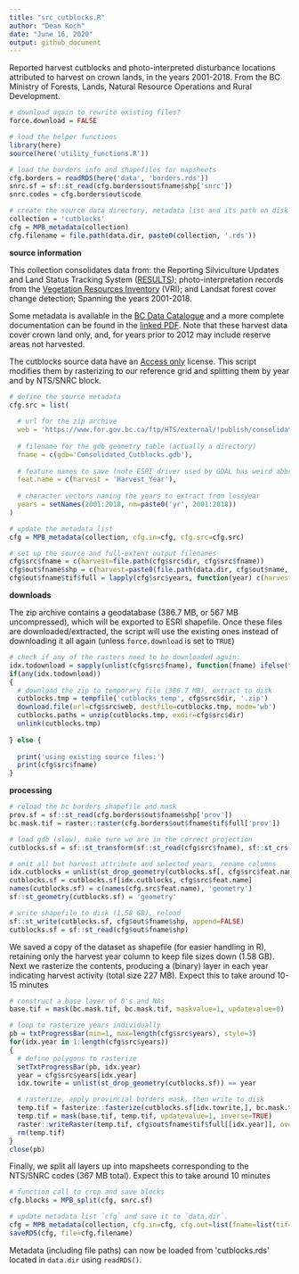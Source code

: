 ```yaml
---
title: "src_cutblocks.R"
author: "Dean Koch"
date: "June 16, 2020"
output: github_document
---
```


Reported harvest cutblocks and photo-interpreted disturbance 
locations attributed to harvest on crown lands, in the years 2001-2018. 
From the BC Ministry of Forests, Lands, Natural Resource Operations and Rural Development. 




```r
# download again to rewrite existing files? 
force.download = FALSE

# load the helper functions
library(here)
source(here('utility_functions.R'))

# load the borders info and shapefiles for mapsheets
cfg.borders = readRDS(here('data', 'borders.rds'))
snrc.sf = sf::st_read(cfg.borders$out$fname$shp['snrc'])
snrc.codes = cfg.borders$out$code

# create the source data directory, metadata list and its path on disk
collection = 'cutblocks'
cfg = MPB_metadata(collection)
cfg.filename = file.path(data.dir, paste0(collection, '.rds'))
```


**source information**

This collection consolidates data from: the Reporting Silviculture Updates and Land Status Tracking System 
(<a href="https://www2.gov.bc.ca/gov/content/industry/forestry/managing-our-forest-resources/silviculture/silviculture-reporting-results" target="_blank">RESULTS</a>); 
photo-interpretation records from the 
<a href="https://www2.gov.bc.ca/gov/content/industry/forestry/managing-our-forest-resources/forest-inventory/forest-cover-inventories" target="_blank">Vegetation Resources Inventory</a>
(VRI); and Landsat forest cover change detection; Spanning the years 2001-2018.

Some metadata is available in the
<a href="https://catalogue.data.gov.bc.ca/dataset/harvested-areas-of-bc-consolidated-cutblocks-" target="_blank">BC Data Catalogue</a>
and a more complete documentation can be found in the 
<a href="https://www.for.gov.bc.ca/ftp/HTS/external/!publish/consolidated_cutblocks/About%20Consolidated%20Cut%20Blocks%202020.pdf" target="_blank">linked PDF</a>.
Note that these harvest data cover crown land only, and, for years prior to 2012 may include reserve areas not harvested.

The cutblocks source data have an
<a href="https://www2.gov.bc.ca/gov/content/home/copyright">Access only</a> license. This script
modifies them by rasterizing to our reference grid and splitting them by year and by NTS/SNRC block. 



```r
# define the source metadata
cfg.src = list(
  
  # url for the zip archive
  web = 'https://www.for.gov.bc.ca/ftp/HTS/external/!publish/consolidated_cutblocks/Consolidated_Cutblocks.zip',
  
  # filename for the gdb geometry table (actually a directory) 
  fname = c(gdb='Consolidated_Cutblocks.gdb'),
  
  # feature names to save (note ESRI driver used by GDAL has weird abbreviation behaviour)
  feat.name = c(harvest = 'Harvest_Year'),
  
  # character vectors naming the years to extract from lossyear
  years = setNames(2001:2018, nm=paste0('yr', 2001:2018))
)
```

```r
# update the metadata list
cfg = MPB_metadata(collection, cfg.in=cfg, cfg.src=cfg.src)

# set up the source and full-extent output filenames
cfg$src$fname = c(harvest=file.path(cfg$src$dir, cfg$src$fname))
cfg$out$fname$shp = c(harvest=paste0(file.path(data.dir, cfg$out$name, collection), '_std.shp'))
cfg$out$fname$tif$full = lapply(cfg$src$years, function(year) c(harvest=file.path(data.dir, cfg$out$name, year, paste0('cutblocks_std_', year, '.tif'))))
```

**downloads**

The zip archive contains a geodatabase (386.7 MB, or 567 MB uncompressed), which will be exported to ESRI shapefile.
Once these files are downloaded/extracted, the script will use the existing ones instead of downloading it all again (unless
`force.download` is set to `TRUE`) 


```r
# check if any of the rasters need to be downloaded again:
idx.todownload = sapply(unlist(cfg$src$fname), function(fname) ifelse(force.download, TRUE, !file.exists(fname)))
if(any(idx.todownload))
{
  # download the zip to temporary file (386.7 MB), extract to disk
  cutblocks.tmp = tempfile('cutblocks_temp', cfg$src$dir, '.zip')
  download.file(url=cfg$src$web, destfile=cutblocks.tmp, mode='wb')
  cutblocks.paths = unzip(cutblocks.tmp, exdir=cfg$src$dir)
  unlink(cutblocks.tmp) 
    
} else {
 
  print('using existing source files:') 
  print(cfg$src$fname)
}
```


**processing**



```r
# reload the bc borders shapefile and mask
prov.sf = sf::st_read(cfg.borders$out$fname$shp['prov'])
bc.mask.tif = raster::raster(cfg.borders$out$fname$tif$full['prov'])

# load gdb (slow), make sure we are in the correct projection 
cutblocks.sf = sf::st_transform(sf::st_read(cfg$src$fname), sf::st_crs(bc.mask.tif))

# omit all but harvest attribute and selected years, rename columns
idx.cutblocks = unlist(st_drop_geometry(cutblocks.sf[, cfg$src$feat.name])) %in% cfg$src$years
cutblocks.sf = cutblocks.sf[idx.cutblocks, cfg$src$feat.name] 
names(cutblocks.sf) = c(names(cfg.src$feat.name), 'geometry')
sf::st_geometry(cutblocks.sf) = 'geometry'

# write shapefile to disk (1.58 GB), reload
sf::st_write(cutblocks.sf, cfg$out$fname$shp, append=FALSE)
cutblocks.sf = sf::st_read(cfg$out$fname$shp)
```

We saved a copy of the dataset as shapefile (for easier handling in R), retaining only the harvest year column
to keep file sizes down (1.58 GB). Next we rasterize the contents, producing a (binary) layer in each year indicating 
harvest activity (total size 227 MB). Expect this to take around 10-15 minutes




```r
# construct a base layer of 0's and NAs
base.tif = mask(bc.mask.tif, bc.mask.tif, maskvalue=1, updatevalue=0)

# loop to rasterize years individually
pb = txtProgressBar(min=1, max=length(cfg$src$years), style=3)
for(idx.year in 1:length(cfg$src$years))
{
  # define polygons to rasterize
  setTxtProgressBar(pb, idx.year)
  year = cfg$src$years[idx.year]
  idx.towrite = unlist(st_drop_geometry(cutblocks.sf)) == year 

  # rasterize, apply provincial borders mask, then write to disk
  temp.tif = fasterize::fasterize(cutblocks.sf[idx.towrite,], bc.mask.tif, field=names(cfg$src$feat.name), fun='any')
  temp.tif = mask(base.tif, temp.tif, updatevalue=1, inverse=TRUE)
  raster::writeRaster(temp.tif, cfg$out$fname$tif$full[[idx.year]], overwrite=TRUE)
  rm(temp.tif)
}
close(pb)
```

Finally, we split all layers up into mapsheets corresponding to the NTS/SNRC codes (367 MB total). Expect this to take around 10 minutes


```r
# function call to crop and save blocks
cfg.blocks = MPB_split(cfg, snrc.sf)

# update metadata list `cfg` and save it to `data.dir`.
cfg = MPB_metadata(collection, cfg.in=cfg, cfg.out=list(fname=list(tif=list(block=cfg.blocks))))
saveRDS(cfg, file=cfg.filename)
```

Metadata (including file paths) can now be loaded from 'cutblocks.rds' located in `data.dir` using `readRDS()`.



